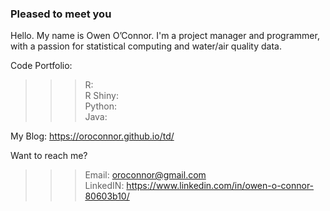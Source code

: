 ### Pleased to meet you

<!--
**oroconnor/oroconnor** is a ✨ _special_ ✨ repository because its `README.md` (this file) appears on your GitHub profile.

Here are some ideas to get you started:

- 🔭 I’m currently working on ...
- 🌱 I’m currently learning ...
- 👯 I’m looking to collaborate on ...
- 🤔 I’m looking for help with ...
- 💬 Ask me about ...
- 📫 How to reach me: ...
- 😄 Pronouns: ...
- ⚡ Fun fact: ...
-->
Hello. My name is Owen O’Connor. I'm a project manager and programmer, with a passion for statistical computing and water/air quality data. 

Code Portfolio:
>>>R:\
     R Shiny:\
     Python:\
     Java:
  
My Blog: https://oroconnor.github.io/td/

Want to reach me?
>>>Email: oroconnor@gmail.com\
     LinkedIN: https://www.linkedin.com/in/owen-o-connor-80603b10/
